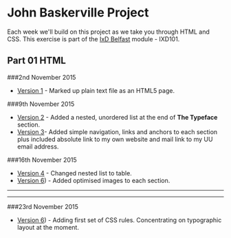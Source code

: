John Baskerville Project
========================

Each week we'll build on this project as we take you through HTML and CSS. This exercise is part of the [IxD Belfast](http://ixdbelfast.org) module - IXD101.

Part 01 HTML
------------

###2nd November 2015
+ [Version 1](https://oisinmk.github.io/john-baskerville/version1.html) - Marked up plain text file as an HTML5 page.

###9th November 2015
+ [Version 2](https://oisinmk.github.io/john-baskerville/version2.html) - Added a nested, unordered list at the end of **The Typeface** section.
+ [Version 3](https://oisinmk.github.io/john-baskerville/version3.html)- Added simple navigation, links and anchors to each section plus included absolute link to my own website and mail link to my UU email address.

###16th November 2015
+ [Version 4](https://oisinmk.github.io/john-baskerville/version4.html) - Changed nested list to table.
+ [Version 6](https://oisinmk.github.io/john-baskerville/version6.html)) - Added optimised images to each section.

---


-----------

###23rd November 2015
+ [Version 6](https://oisinmk.github.io/john-baskerville/versionx.html)) - Adding first set of CSS rules. Concentrating on typographic layout at the moment.


